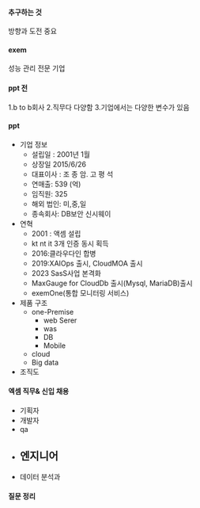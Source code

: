 #### 추구하는 것
방향과 도전 중요

#### exem
성능 관리 전문 기업

#### ppt 전
1.b to b회사
2.직무다 다양함
3.기업에서는 다양한 변수가 있음

#### ppt
- 기업 정보
	- 설립일 : 2001년 1월
	- 상장일 2015/6/26
	- 대표이사 : 조 종 암. 고 평 석
	- 연매출: 539 (억)
	- 임직원: 325
	- 해외 법인: 미,중,일
	- 종속회사: DB보안 신시웨이
- 연혁
	- 2001 : 액셈 설립
	- kt nt it 3개 인증 동시 획득
	- 2016:클라우다인 합병
	- 2019:XAIOps 출시, CloudMOA 출시
	- 2023 SasS사업 본격화
	- MaxGauge for CloudDb 출시(Mysql, MariaDB)출시
	- exemOne(통합 모니터링 서비스)
- 제품 구조
	- one-Premise
		- web Serer
		- was
		- DB
		- Mobile
	- cloud
	- Big data
- 조직도

#### 엑셈 직무& 신입 채용
- 기획자
- 개발자
- qa
- 엔지니어
	- 
- 데이터 분석과



#### 질문 정리
